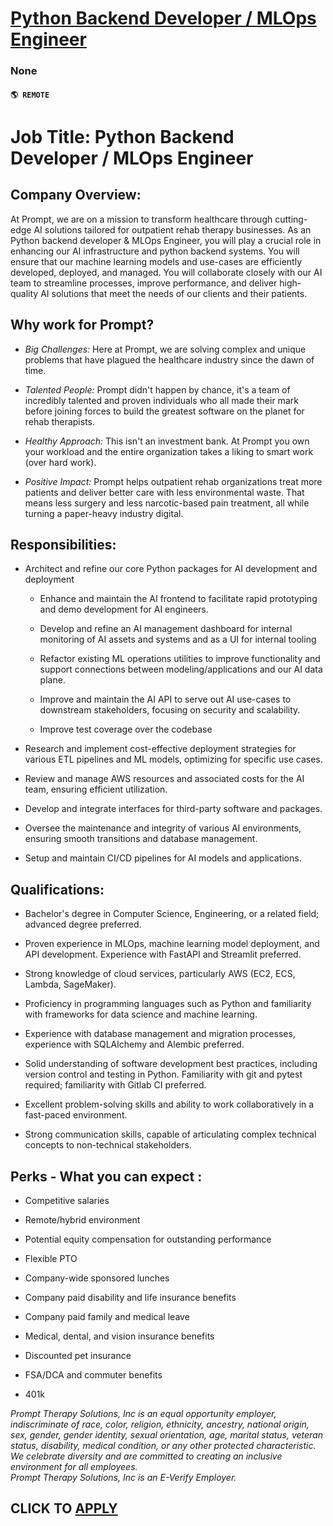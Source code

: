 # [Python Backend Developer / MLOps Engineer](https://www.remotewlb.com/apply/python-backend-developer-mlops-engineer)  
### None  
#### `🌎 REMOTE`  

# Job Title: Python Backend Developer / MLOps Engineer

##  **Company Overview:**

At Prompt, we are on a mission to transform healthcare through cutting-edge AI solutions tailored for outpatient rehab therapy businesses. As an Python backend developer & MLOps Engineer, you will play a crucial role in enhancing our AI infrastructure and python backend systems. You will ensure that our machine learning models and use-cases are efficiently developed, deployed, and managed. You will collaborate closely with our AI team to streamline processes, improve performance, and deliver high-quality AI solutions that meet the needs of our clients and their patients.

##  **Why work for Prompt?**

  *  _Big Challenges:_ Here at Prompt, we are solving complex and unique problems that have plagued the healthcare industry since the dawn of time.

  *  _Talented People:_ Prompt didn't happen by chance, it's a team of incredibly talented and proven individuals who all made their mark before joining forces to build the greatest software on the planet for rehab therapists.

  *  _Healthy Approach:_ This isn't an investment bank. At Prompt you own your workload and the entire organization takes a liking to smart work (over hard work).

  *  _Positive Impact:_ Prompt helps outpatient rehab organizations treat more patients and deliver better care with less environmental waste. That means less surgery and less narcotic-based pain treatment, all while turning a paper-heavy industry digital.

##  **Responsibilities:**

  * Architect and refine our core Python packages for AI development and deployment

    * Enhance and maintain the AI frontend to facilitate rapid prototyping and demo development for AI engineers.

    * Develop and refine an AI management dashboard for internal monitoring of AI assets and systems and as a UI for internal tooling

    * Refactor existing ML operations utilities to improve functionality and support connections between modeling/applications and our AI data plane.

    * Improve and maintain the AI API to serve out AI use-cases to downstream stakeholders, focusing on security and scalability.

    * Improve test coverage over the codebase

  * Research and implement cost-effective deployment strategies for various ETL pipelines and ML models, optimizing for specific use cases.

  * Review and manage AWS resources and associated costs for the AI team, ensuring efficient utilization.

  * Develop and integrate interfaces for third-party software and packages.

  * Oversee the maintenance and integrity of various AI environments, ensuring smooth transitions and database management.

  * Setup and maintain CI/CD pipelines for AI models and applications.

##  **Qualifications:**

  * Bachelor's degree in Computer Science, Engineering, or a related field; advanced degree preferred.

  * Proven experience in MLOps, machine learning model deployment, and API development. Experience with FastAPI and Streamlit preferred.

  * Strong knowledge of cloud services, particularly AWS (EC2, ECS, Lambda, SageMaker).

  * Proficiency in programming languages such as Python and familiarity with frameworks for data science and machine learning.

  * Experience with database management and migration processes, experience with SQLAlchemy and Alembic preferred.

  * Solid understanding of software development best practices, including version control and testing in Python. Familiarity with git and pytest required; familiarity with Gitlab CI preferred.

  * Excellent problem-solving skills and ability to work collaboratively in a fast-paced environment.

  * Strong communication skills, capable of articulating complex technical concepts to non-technical stakeholders. 

## **Perks - What you can expect** :

  * Competitive salaries

  * Remote/hybrid environment

  * Potential equity compensation for outstanding performance

  * Flexible PTO

  * Company-wide sponsored lunches

  * Company paid disability and life insurance benefits

  * Company paid family and medical leave

  * Medical, dental, and vision insurance benefits

  * Discounted pet insurance

  * FSA/DCA and commuter benefits

  * 401k

 _Prompt Therapy Solutions, Inc is an equal opportunity employer, indiscriminate of race, color, religion, ethnicity, ancestry, national origin, sex, gender, gender identity, sexual orientation, age, marital status, veteran status, disability, medical condition, or any other protected characteristic. We celebrate diversity and are committed to creating an inclusive environment for all employees.  
Prompt Therapy Solutions, Inc is an E-Verify Employer._

  
## CLICK TO [APPLY](https://www.remotewlb.com/apply/python-backend-developer-mlops-engineer)

